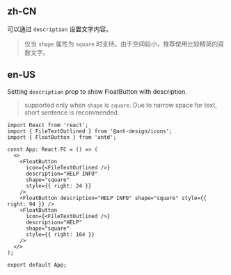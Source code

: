 ## zh-CN

可以通过 `description` 设置文字内容。

> 仅当 `shape` 属性为 `square` 时支持。由于空间较小，推荐使用比较精简的双数文字。

## en-US

Setting `description` prop to show FloatButton with description.

> supported only when `shape` is `square`. Due to narrow space for text, short sentence is recommended.
```tsx
import React from 'react';
import { FileTextOutlined } from '@ant-design/icons';
import { FloatButton } from 'antd';

const App: React.FC = () => (
  <>
    <FloatButton
      icon={<FileTextOutlined />}
      description="HELP INFO"
      shape="square"
      style={{ right: 24 }}
    />
    <FloatButton description="HELP INFO" shape="square" style={{ right: 94 }} />
    <FloatButton
      icon={<FileTextOutlined />}
      description="HELP"
      shape="square"
      style={{ right: 164 }}
    />
  </>
);

export default App;
```
